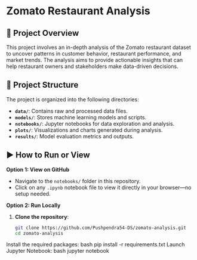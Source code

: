 # Zomato Restaurant Analysis

## 📘 Project Overview

This project involves an in-depth analysis of the Zomato restaurant dataset to uncover patterns in customer behavior, restaurant performance, and market trends. The analysis aims to provide actionable insights that can help restaurant owners and stakeholders make data-driven decisions.

## 🧰 Project Structure

The project is organized into the following directories:

- **`data/`**: Contains raw and processed data files.
- **`models/`**: Stores machine learning models and scripts.
- **`notebooks/`**: Jupyter notebooks for data exploration and analysis.
- **`plots/`**: Visualizations and charts generated during analysis.
- **`results/`**: Model evaluation metrics and outputs.

## ▶️ How to Run or View

**Option 1: View on GitHub**

- Navigate to the `notebooks/` folder in this repository.
- Click on any `.ipynb` notebook file to view it directly in your browser—no setup needed.

**Option 2: Run Locally**

1. **Clone the repository**:
   ```bash
   git clone https://github.com/Pushpendra54-DS/zomato-analysis.git
   cd zomato-analysis
Install the required packages:
bash
pip install -r requirements.txt
Launch Jupyter Notebook:
bash
jupyter notebook



